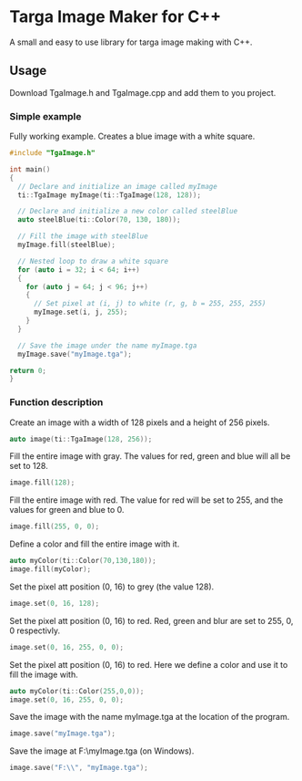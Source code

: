 # Targa Image Maker for C++
A small and easy to use library for targa image making with C++.

## Usage
Download TgaImage.h and TgaImage.cpp and add them to you project.

### Simple example

Fully working example. Creates a blue image with a white square.
```cpp
#include "TgaImage.h"

int main()
{
  // Declare and initialize an image called myImage
  ti::TgaImage myImage(ti::TgaImage(128, 128));

  // Declare and initialize a new color called steelBlue
  auto steelBlue(ti::Color(70, 130, 180));

  // Fill the image with steelBlue
  myImage.fill(steelBlue);

  // Nested loop to draw a white square
  for (auto i = 32; i < 64; i++)
  {
    for (auto j = 64; j < 96; j++)
    {
      // Set pixel at (i, j) to white (r, g, b = 255, 255, 255)
      myImage.set(i, j, 255);
    }
  }

  // Save the image under the name myImage.tga
  myImage.save("myImage.tga");

return 0;
}
```

### Function description

Create an image with a width of 128 pixels and a height of 256 pixels.
```cpp
auto image(ti::TgaImage(128, 256));
```

Fill the entire image with gray. The values for red, green and blue will all be set to 128.
```cpp
image.fill(128);
```

Fill the entire image with red. The value for red will be set to 255, and the values for green and blue to 0.
```cpp
image.fill(255, 0, 0);
```

Define a color and fill the entire image with it.
```cpp
auto myColor(ti::Color(70,130,180));
image.fill(myColor);
```

Set the pixel att position (0, 16) to grey (the value 128).
```cpp
image.set(0, 16, 128);
```

Set the pixel att position (0, 16) to red. Red, green and blur are set to 255, 0, 0 respectivly.
```cpp
image.set(0, 16, 255, 0, 0);
```

Set the pixel att position (0, 16) to red. Here we define a color and use it to fill the image with.
```cpp
auto myColor(ti::Color(255,0,0));
image.set(0, 16, 255, 0, 0);
```

Save the image with the name myImage.tga at the location of the program.
```cpp
image.save("myImage.tga");
```

Save the image at F:\myImage.tga (on Windows).
```cpp
image.save("F:\\", "myImage.tga"); 
```
